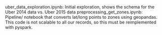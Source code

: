 uber_data_exploration.ipynb: Initial exploration, shows the schema for the Uber 2014 data vs. Uber 2015 data
preprocessing_get_zones.ipynb: Pipeline/ notebook that converts lat/long points to zones using geopandas. This code is not scalable to all our records, so this must be reimplemented with pyspark.